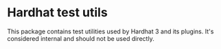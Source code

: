 # Hardhat test utils

This package contains test utilities used by Hardhat 3 and its plugins. It's considered internal and should not be used directly.
